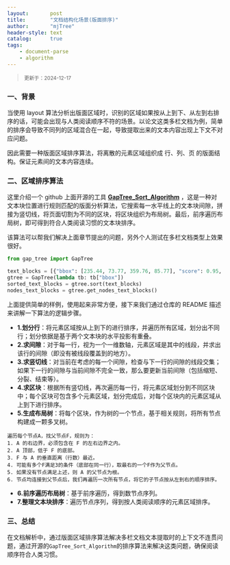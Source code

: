 ```yaml
---
layout:       post
title:        "文档结构化场景(版面排序)"
author:       "mjTree"
header-style: text
catalog:      true
tags:
    - document-parse
    - algorithm
---
```


> <small>更新于：2024-12-17</small>

### 一、背景
当使用 layout 算法分析出版面区域时，识别的区域如果按从上到下、从左到右排序的话，可能会出现与人类阅读顺序不符的场景。以论文这类多栏文档为例，简单的排序会导致不同列的区域混合在一起，导致提取出来的文本内容出现上下文不对应问题。

因此需要一种版面区域排序算法，将离散的元素区域组织成 行、列、页 的版面结构。保证元素间的文本内容连续。


### 二、区域排序算法
这里介绍一个 github 上面开源的工具 [**GapTree_Sort_Algorithm**](https://github.com/hiroi-sora/GapTree_Sort_Algorithm) ，这是一种对文本块位置进行规则匹配的版面分析算法，它搜索每一水平线上的文本块间隙，拼接为竖切线，将页面切割为不同的区块，将区块组织为布局树。最后，前序遍历布局树，即可得到符合人类阅读习惯的文本块排序。  

该算法可以帮我们解决上面章节提出的问题，另外个人测试在多栏文档类型上效果很好。  

```python
from gap_tree import GapTree

text_blocks = [{"bbox": [235.44, 73.77, 359.76, 85.77], "score": 0.95, "text": "像环境配置 。如果条件"}, ...]
gtree = GapTree(lambda tb: tb["bbox"])
sorted_text_blocks = gtree.sort(text_blocks)
nodes_text_blocks = gtree.get_nodes_text_blocks()
```

上面提供简单的样例，使用起来非常方便，接下来我们通过仓库的 README 描述来讲解一下算法的逻辑步骤。

- **1.划分行**：将元素区域按从上到下的进行排序，并遍历所有区域，划分出不同行；划分依据是基于两个文本块的水平投影有重叠。
- **2.求间隙**：对于每一行，视为一个一维数轴，元素区域是其中的线段，并求出该行的间隙（即没有被线段覆盖到的地方）。
- **3.求竖切线**：对当前在考虑的每一个间隙，检查与下一行的间隙的线段交集；如果下一行的间隙与当前间隙不完全一致，那么要更新当前间隙（包括缩短、分裂、结束等）。
- **4.求区块**：根据所有竖切线，再次遍历每一行，将元素区域划分到不同区块中；每个区块可包含多个元素区域，划分完成后，对每个区块内的元素区域从上到下进行排序。
- **5.生成布局树**：将每个区块，作为树的一个节点，基于相关规则，将所有节点构建成一颗多叉树。
```text
遍历每个节点A，找父节点F，规则为：
1. A 的右边界，必须包含在 F 的左右边界之内。
2. A 顶部，低于 F 的底部。
3. F 与 A 的垂直距离（行数）最近。
4. 可能有多个F满足3的条件（底部在同一行），取最右的一个F作为父节点。
5. 如果没有节点满足上述，则 A 的父节点为根。
6. 节点均连接到父节点后，我们再遍历一次所有节点，将它的子节点按从左到右的顺序排序。
```
- **6.前序遍历布局树**：基于前序遍历，得到数节点序列。
- **7.整理文本块排序**：遍历节点序列，得到按人类阅读顺序的元素区域排序。


### 三、总结
在文档解析中，通过版面区域排序算法解决多栏文档文本提取时的上下文不连贯问题，通过开源的`GapTree_Sort_Algorithm`的排序算法来解决这类问题，确保阅读顺序符合人类习惯。

